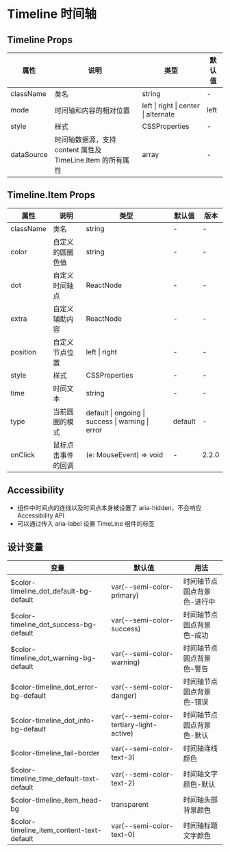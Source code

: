 # Timeline 时间轴

## Timeline Props

| 属性        | 说明                                 | 类型                                   | 默认值  |
| ----------- | ------------------------------------ | -------------------------------------- | ------- |
| className   | 类名                                 | string                                 | -       |
| mode        | 时间轴和内容的相对位置               | left \| right \| center \| alternate   | left    |
| style       | 样式                                 | CSSProperties                          | -       |
| dataSource  | 时间轴数据源，支持 content 属性及 TimeLine.Item 的所有属性 | array | - |

## Timeline.Item Props

| 属性      | 说明                   | 类型                                   | 默认值    | 版本    |
| --------- | ---------------------- | -------------------------------------- | --------- | ------- |
| className | 类名                   | string                                 | -         | -       |
| color     | 自定义的圆圈色值       | string                                 | -         | -       |
| dot       | 自定义时间轴点         | ReactNode                              | -         | -       |
| extra     | 自定义辅助内容         | ReactNode                              | -         | -       |
| position  | 自定义节点位置         | left \| right                          | -         | -       |
| style     | 样式                   | CSSProperties                          | -         | -       |
| time      | 时间文本               | string                                 | -         | -       |
| type      | 当前圆圈的模式         | default \| ongoing \| success \| warning \| error | default | -       |
| onClick   | 鼠标点击事件的回调     | (e: MouseEvent) => void                | -         | 2.2.0   |

## Accessibility

- 组件中时间点的连线以及时间点本身被设置了 aria-hidden，不会响应 Accessibility API
- 可以通过传入 aria-label 设置 TimeLine 组件的标签

## 设计变量

| 变量                                   | 默认值                           | 用法                       |
| -------------------------------------- | -------------------------------- | -------------------------- |
| $color-timeline_dot_default-bg-default | var(--semi-color-primary)        | 时间轴节点圆点背景色-进行中 |
| $color-timeline_dot_success-bg-default | var(--semi-color-success)        | 时间轴节点圆点背景色-成功   |
| $color-timeline_dot_warning-bg-default | var(--semi-color-warning)        | 时间轴节点圆点背景色-警告   |
| $color-timeline_dot_error-bg-default   | var(--semi-color-danger)         | 时间轴节点圆点背景色-错误   |
| $color-timeline_dot_info-bg-default    | var(--semi-color-tertiary-light-active) | 时间轴节点圆点背景色-默认   |
| $color-timeline_tail-border            | var(--semi-color-text-3)         | 时间轴连线颜色             |
| $color-timeline_time_default-text-default | var(--semi-color-text-2)        | 时间轴文字颜色-默认        |
| $color-timeline_item_head-bg           | transparent                      | 时间轴头部背景颜色         |
| $color-timeline_item_content-text-default | var(--semi-color-text-0)        | 时间轴标题文字颜色         |
